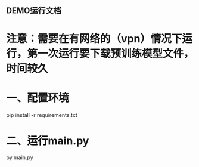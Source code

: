 ## DEMO运行文档

# 注意：需要在有网络的（vpn）情况下运行，第一次运行要下载预训练模型文件，时间较久
# 一、配置环境
pip install -r requirements.txt
# 二、运行main.py
py main.py
